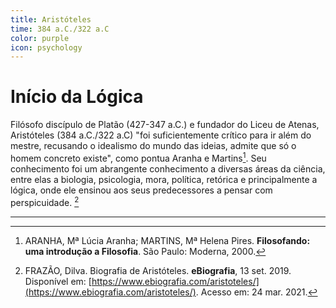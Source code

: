 ```yaml
---
title: Aristóteles
time: 384 a.C./322 a.C
color: purple
icon: psychology
---
```


# Início da Lógica

Filósofo discípulo de Platão (427-347 a.C.) e fundador do Liceu de Atenas, Aristóteles (384 a.C./322 a.C) "foi suficientemente crítico para ir além do mestre, recusando o idealismo do mundo das ideias, admite que só o homem concreto existe", como pontua Aranha e Martins[^aranha]. Seu conhecimento foi um abrangente conhecimento a diversas áreas da ciência, entre elas a biologia, psicologia, mora, política, retórica e principalmente a lógica, onde ele ensinou aos seus predecessores a pensar com perspicuidade. [^frazao]

---

[^aranha]: ARANHA, Mª Lúcia Aranha; MARTINS, Mª Helena Pires. **Filosofando: uma introdução a Filosofia**. São Paulo: Moderna, 2000.

[^frazao]: FRAZÃO, Dilva. Biografia de Aristóteles. **eBiografia**, 13 set. 2019. Disponível em: [https://www.ebiografia.com/aristoteles/](https://www.ebiografia.com/aristoteles/). Acesso em: 24 mar. 2021.